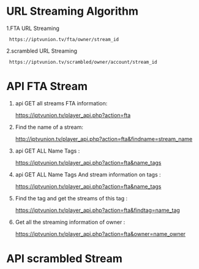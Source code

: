 # URL Streaming Algorithm 

1.FTA URL Streaming

     https://iptvunion.tv/fta/owner/stream_id
    
2.scrambled URL Streaming 

     https://iptvunion.tv/scrambled/owner/account/stream_id
    
# API FTA Stream


1. api GET all streams FTA information:

     https://iptvunion.tv/player_api.php?action=fta
2. Find the name of a stream:

    http://iptvunion.tv/player_api.php?action=fta&findname=stream_name
    
3. api GET ALL Name Tags :

     https://iptvunion.tv/player_api.php?action=fta&name_tags
4. api GET ALL Name Tags  And stream information on tags :

     https://iptvunion.tv/player_api.php?action=fta&name_tags
6. Find the tag and get the streams of this tag :

     https://iptvunion.tv/player_api.php?action=fta&findtag=name_tag
    
7. Get all the streaming information of owner :

     https://iptvunion.tv/player_api.php?action=fta&owner=name_owner
        
# API scrambled Stream
    
